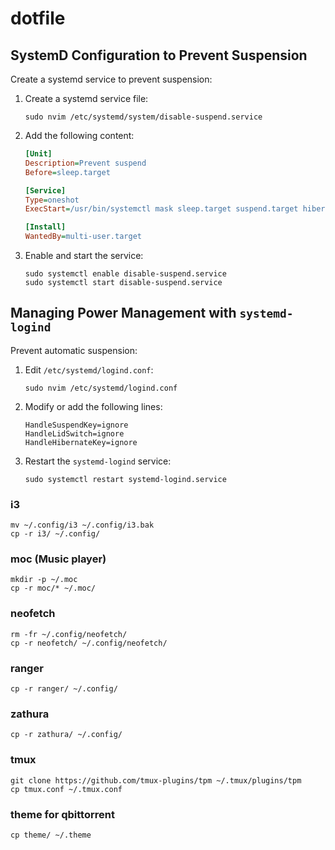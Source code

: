 # dotfile

## SystemD Configuration to Prevent Suspension

Create a systemd service to prevent suspension:

1. Create a systemd service file:

    ```
    sudo nvim /etc/systemd/system/disable-suspend.service
    ```

2. Add the following content:

    ```ini
    [Unit]
    Description=Prevent suspend
    Before=sleep.target

    [Service]
    Type=oneshot
    ExecStart=/usr/bin/systemctl mask sleep.target suspend.target hibernate.target hybrid-sleep.target

    [Install]
    WantedBy=multi-user.target
    ```

3. Enable and start the service:

    ```
    sudo systemctl enable disable-suspend.service
    sudo systemctl start disable-suspend.service
    ```

## Managing Power Management with `systemd-logind`

Prevent automatic suspension:

1. Edit `/etc/systemd/logind.conf`:

    ```
    sudo nvim /etc/systemd/logind.conf
    ```

2. Modify or add the following lines:

    ```
    HandleSuspendKey=ignore
    HandleLidSwitch=ignore
    HandleHibernateKey=ignore
    ```

3. Restart the `systemd-logind` service:

    ```
    sudo systemctl restart systemd-logind.service
    ```


</details>

### i3 

```
mv ~/.config/i3 ~/.config/i3.bak
cp -r i3/ ~/.config/
```

### moc (Music player) 

```
mkdir -p ~/.moc
cp -r moc/* ~/.moc/
```

### neofetch

```
rm -fr ~/.config/neofetch/ 
cp -r neofetch/ ~/.config/neofetch/
```

### ranger

```
cp -r ranger/ ~/.config/
```

### zathura

```
cp -r zathura/ ~/.config/
```

### tmux

```
git clone https://github.com/tmux-plugins/tpm ~/.tmux/plugins/tpm
cp tmux.conf ~/.tmux.conf
```

### theme for qbittorrent

```
cp theme/ ~/.theme
```
